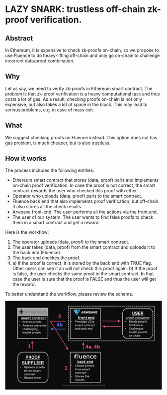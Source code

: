 # LAZY SNARK: trustless off-chain zk-proof verification.
## Abstract
In Ethereum, it is expensive to check zk-proofs on-chain, so we propose to use Fluence to do heavy-lifting off-chain and only go on-chain to challenge incorrect data/proof combination.
## Why
Let us say, we need to verify zk-proofs in Ethereum smart contract. The problem is that zk-proof verification is a heavy computational task and thus costs a lot of gas. As a result, checking proofs on-chain is not only expensive, but also takes a lot of space in the block. This may lead to serious problems, e.g. in case of mass exit.
## What
We suggest checking proofs on Fluence instead. This option does not has gas problem, is much cheaper, but is also trustless.

## How it works
The process includes the following entities:
- Ethereum smart contract that stores (data, proof) pairs and implements on-chain proof verification. In case the proof is not correct, the smart contract rewards the user who checked this proof with ether.
- Operator who uploads (data, proof) pairs to the smart contract.
- Fluence back end that also implements proof verification, but off-chain. It also stores all the check results.
- Arweave front-end. The user performs all the actions via the front.end.
- The user of our system. The user wants to find false proofs to check them in a smart contract and get a reward.

Here is the workflow:
1. The operator uploads (data, proof) to the smart contract.
2. The user takes (data, proof) from the smart contract and uploads it to the back end (Fluence).
3. The back end checkes the proof.
4. a) If the proof is correct, it is stored by the back end with TRUE flag. Other users can see it an will not check this proof again.
   b) If the proof is false, the user checks the same proof in the smart contract. In that case the user is sure that the proof is FALSE and thus the user will get the reward.

To better understand the workflow, please review the scheme.

![Image](Scheme.png "Scheme")
